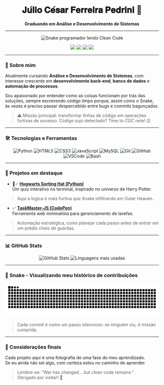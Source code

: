 <!-- Perfil GitHub de JulioOEboy -->

<h1 align="center">𝐉𝐮́𝐥𝐢𝐨 𝐂𝐞́𝐬𝐚𝐫 𝐅𝐞𝐫𝐫𝐞𝐢𝐫𝐚 𝐏𝐞𝐝𝐫𝐢𝐧𝐢 👋</h1>
<p align="center"><b>Graduando em Análise e Desenvolvimento de Sistemas</b></p>

---

<p align="center">
  <img src="snakevidcortado.gif" alt="Snake programador lendo Clean Code" width="600"/>
</p>

<p align="center">
  <a href="https://github.com/JulioOEboy"><img src="https://img.shields.io/badge/GitHub-JulioOEboy-181717?style=for-the-badge&logo=github" /></a>
  <a href="mailto:jcpcgame8@gmail.com"><img src="https://img.shields.io/badge/Email-jcpcgame8@gmail.com-D14836?style=for-the-badge&logo=gmail" /></a>
  <a href="https://www.instagram.com/juulio_c3sar/"><img src="https://img.shields.io/badge/Instagram-@juulio_c3sar-E4405F?style=for-the-badge&logo=instagram" /></a>
  <a href="https://www.linkedin.com/in/júlio-césar-ferreira-pedrini-176ba5271/"><img src="https://img.shields.io/badge/LinkedIn-Júlio César-0A66C2?style=for-the-badge&logo=linkedin" /></a>
</p>

---

### 🧭 Sobre mim

Atualmente cursando **Análise e Desenvolvimento de Sistemas**, com interesse crescente em **desenvolvimento back-end**, **banco de dados** e **automação de processos**.  

Sou apaixonado por entender como as coisas funcionam por trás das soluções, sempre escrevendo código limpo porque, assim como o Snake, às vezes é preciso passar despercebido entre bugs e commits bagunçados.  

> ⚠️ Missão principal: transformar linhas de código em operações furtivas de sucesso. Código sujo detectado? Time to *CQC* nele! 😉

---

### 🛠️ Tecnologias e Ferramentas

<div align="center">
  <img src="https://cdn.jsdelivr.net/gh/devicons/devicon/icons/python/python-original.svg" width="40" alt="Python"/>
  <img src="https://cdn.jsdelivr.net/gh/devicons/devicon/icons/html5/html5-original.svg" width="40" alt="HTML5"/>
  <img src="https://cdn.jsdelivr.net/gh/devicons/devicon/icons/css3/css3-original.svg" width="40" alt="CSS3"/>
  <img src="https://cdn.jsdelivr.net/gh/devicons/devicon/icons/javascript/javascript-original.svg" width="40" alt="JavaScript"/>
  <img src="https://cdn.jsdelivr.net/gh/devicons/devicon/icons/mysql/mysql-original.svg" width="40" alt="MySQL"/>
  <img src="https://cdn.jsdelivr.net/gh/devicons/devicon/icons/git/git-original.svg" width="40" alt="Git"/>
  <img src="https://cdn.jsdelivr.net/gh/devicons/devicon/icons/github/github-original.svg" width="40" alt="GitHub"/>
  <img src="https://cdn.jsdelivr.net/gh/devicons/devicon/icons/vscode/vscode-original.svg" width="40" alt="VSCode"/>
  <img src="https://cdn.jsdelivr.net/gh/devicons/devicon/icons/bash/bash-original.svg" width="40" alt="Bash"/>
</div>

---

### 📌 Projetos em destaque

- 🧙♂️ [**Hogwarts Sorting Hat (Python)**](https://github.com/JulioOEBoy/hogwarts-sorting-hat/blob/main/hogwarts-sorting-hat.py)  
Um quiz interativo no terminal, inspirado no universo de Harry Potter.  
> Aqui a lógica é mais furtiva que Snake infiltrando em Outer Heaven.

- ✅ [**TaskMaster-JS (CodePen)**](https://codepen.io/JulioOEBoy/pen/qEBzqov)  
Ferramenta web minimalista para gerenciamento de tarefas.  
> Automação estratégica, como planejar cada passo antes de entrar em um prédio cheio de guardas.

---

### 📊 GitHub Stats

<p align="center">
  <img src="https://github-readme-stats.vercel.app/api?username=JulioOEboy&show_icons=true&theme=tokyonight" alt="GitHub Stats" />
  <img src="https://github-readme-stats.vercel.app/api/top-langs/?username=JulioOEboy&layout=compact&theme=tokyonight" alt="Linguagens mais usadas" />
</p>

---

### 🐍 Snake - Visualizando meu histórico de contribuições

<p align="center">
  <img src="https://github.com/JulioOEboy/JulioOEboy/blob/output/github-contribution-grid-snake.svg" alt="snake">
</p>

> Cada commit é como um passo silencioso: se ninguém viu, é missão cumprida.  

---

### 📌 Considerações finais

Cada projeto aqui é uma fotografia de uma fase do meu aprendizado.  
Se eu ainda não sei algo, com certeza estou no caminho de aprender.  

> Lembre-se: “War has changed… but clean code remains.”  
Obrigado por visitar! 👊
